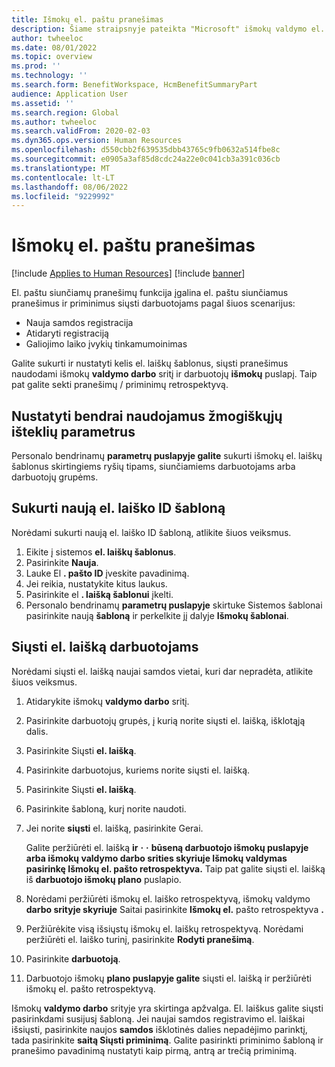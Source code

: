 ```yaml
---
title: Išmokų el. paštu pranešimas
description: Šiame straipsnyje pateikta "Microsoft" išmokų valdymo el. paštu siunčiamų pranešimų funkcijos apžvalga Dynamics 365 Human Resources.
author: twheeloc
ms.date: 08/01/2022
ms.topic: overview
ms.prod: ''
ms.technology: ''
ms.search.form: BenefitWorkspace, HcmBenefitSummaryPart
audience: Application User
ms.assetid: ''
ms.search.region: Global
ms.author: twheeloc
ms.search.validFrom: 2020-02-03
ms.dyn365.ops.version: Human Resources
ms.openlocfilehash: d550cbb2f639535dbb43765c9fb0632a514fbe8c
ms.sourcegitcommit: e0905a3af85d8cdc24a22e0c041cb3a391c036cb
ms.translationtype: MT
ms.contentlocale: lt-LT
ms.lasthandoff: 08/06/2022
ms.locfileid: "9229992"
---
```

# <a name="benefits-email-notification"></a>Išmokų el. paštu pranešimas

[!include [Applies to Human Resources](../includes/applies-to-hr.md)]
[!include [banner](../includes/preview-banner.md)]

El. paštu siunčiamų pranešimų funkcija įgalina el. paštu siunčiamus pranešimus ir priminimus siųsti darbuotojams pagal šiuos scenarijus:

- Nauja samdos registracija
- Atidaryti registraciją
- Galiojimo laiko įvykių tinkamumoinimas

Galite sukurti ir nustatyti kelis el. laiškų šablonus, siųsti pranešimus naudodami išmokų **valdymo darbo** sritį ir darbuotojų **išmokų** puslapį. Taip pat galite sekti pranešimų / priminimų retrospektyvą.

## <a name="set-up-human-resources-shared-parameters"></a>Nustatyti bendrai naudojamus žmogiškųjų išteklių parametrus

Personalo bendrinamų **parametrų puslapyje galite** sukurti išmokų el. laiškų šablonus skirtingiems ryšių tipams, siunčiamiems darbuotojams arba darbuotojų grupėms.

## <a name="create-a-new-email-id-template"></a>Sukurti naują el. laiško ID šabloną

Norėdami sukurti naują el. laiško ID šabloną, atlikite šiuos veiksmus.

1. Eikite į sistemos **el. laiškų šablonus**.
2. Pasirinkite **Nauja**.
3. Lauke El **. pašto ID** įveskite pavadinimą.
4. Jei reikia, nustatykite kitus laukus.
5. Pasirinkite el **. laišką šablonui** įkelti.
6. Personalo bendrinamų **parametrų puslapyje** skirtuke Sistemos šablonai pasirinkite naują **šabloną** ir perkelkite jį dalyje **Išmokų šablonai**.

## <a name="send-email-to-employees"></a>Siųsti el. laišką darbuotojams

Norėdami siųsti el. laišką naujai samdos vietai, kuri dar nepradėta, atlikite šiuos veiksmus.

1. Atidarykite išmokų **valdymo darbo** sritį.
2. Pasirinkite darbuotojų grupės, į kurią norite siųsti el. laišką, išklotąją dalis.
3. Pasirinkite Siųsti **el. laišką**.
4. Pasirinkite darbuotojus, kuriems norite siųsti el. laišką.
5. Pasirinkite Siųsti **el. laišką**.
6. Pasirinkite šabloną, kurį norite naudoti.
7. Jei norite **siųsti** el. laišką, pasirinkite Gerai.

    Galite peržiūrėti el. laišką **ir** **·** **·** **būseną darbuotojo išmokų puslapyje arba išmokų valdymo darbo srities skyriuje Išmokų valdymas pasirinkę Išmokų el. pašto retrospektyva.** Taip pat galite siųsti el. laišką iš **darbuotojo išmokų plano** puslapio.

8. Norėdami peržiūrėti išmokų el. laiško retrospektyvą, išmokų valdymo **darbo srityje skyriuje** Saitai pasirinkite **Išmokų el.** pašto retrospektyva **.**
9. Peržiūrėkite visą išsiųstų išmokų el. laiškų retrospektyvą. Norėdami peržiūrėti el. laiško turinį, pasirinkite **Rodyti pranešimą**.
10. Pasirinkite **darbuotoją**.
11. Darbuotojo išmokų **plano puslapyje galite** siųsti el. laišką ir peržiūrėti išmokų el. pašto retrospektyvą.

Išmokų **valdymo darbo** srityje yra skirtinga apžvalga. El. laiškus galite siųsti pasirinkdami susijusį šabloną. Jei naujai samdos registravimo el. laiškai išsiųsti, pasirinkite naujos **samdos** išklotinės dalies nepadėjimo parinktį, tada pasirinkite **saitą Siųsti priminimą**. Galite pasirinkti priminimo šabloną ir pranešimo pavadinimą nustatyti kaip pirmą, antrą ar trečią priminimą.
